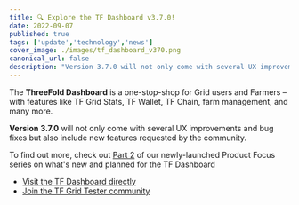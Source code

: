 ```yaml
---
title: 🔍 Explore the TF Dashboard v3.7.0!
date: 2022-09-07
published: true
tags: ['update','technology','news']
cover_image: ./images/tf_dashboard_v370.png
canonical_url: false
description: "Version 3.7.0 will not only come with several UX improvements and bug fixes but also include new features requested by the community."
---
```


The **ThreeFold Dashboard** is a one-stop-shop for Grid users and Farmers – with features like TF Grid Stats, TF Wallet, TF Chain, farm management, and many more.

**Version 3.7.0** will not only come with several UX improvements and bug fixes but also include new features requested by the community.

To find out more, check out [Part 2](https://forum.threefold.io/t/product-focus-series-upcoming-tf-dashboard-v3-7-0/3336?u=hannahcordes) of our newly-launched Product Focus series on what's new and planned for the TF Dashboard

* [Visit the TF Dashboard directly](https://dashboard.grid.tf/)
* [Join the TF Grid Tester community](https://t.me/threefoldtesting)